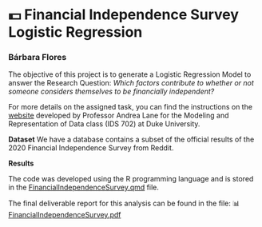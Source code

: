 # 💵  Financial Independence Survey Logistic Regression
### Bárbara Flores


The objective of this project is to generate a Logistic Regression Model to answer the Research Question: *Which factors contribute to whether or not someone considers themselves to be financially independent?*

For more details on the assigned task, you can find the instructions on the [website](https://anlane611.github.io/ids702-fall23/DAA/DA2.html)  developed by Professor Andrea Lane for the Modeling and Representation of Data class (IDS 702) at Duke University.

**Dataset**
We have a database contains a subset of the official results of the 2020 Financial Independence Survey from Reddit.



**Results**

The code was developed using the R programming language and is stored in the [FinancialIndependenceSurvey.qmd](https://github.com/BarbaraPFloresRios/IDS702_ModelingAndRepresentationOfData/blob/main/20231019_LogisticRegression/FinancialIndependenceSurvey.qmd) file. 

The final deliverable report for this analysis can be found in the file: 📊[FinancialIndependenceSurvey.pdf](https://github.com/BarbaraPFloresRios/IDS702_ModelingAndRepresentationOfData/blob/main/20231019_LogisticRegression/FinancialIndependenceSurvey.pdf)

